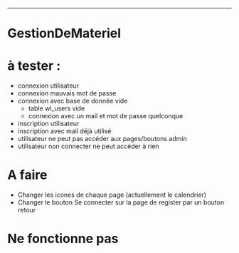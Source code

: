 ***
# **GestionDeMateriel**

# à tester :

- connexion utilisateur
- connexion mauvais mot de passe
- connexion avec base de donnée vide
  - table wl_users vide
  - connexion avec un mail et mot de passe quelconque
- inscription utilisateur
- inscription avec mail déjà utilisé
- utilisateur ne peut pas accéder aux pages/boutons admin
- utilisateur non connecter ne peut accéder à rien


# A faire
- Changer les icones de chaque page (actuellement le calendrier)
- Changer le bouton Se connecter sur la page de register par un bouton retour

# Ne fonctionne pas


